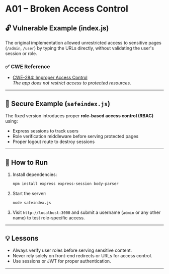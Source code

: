 # A01 – Broken Access Control

## 🔓 Vulnerable Example (index.js)

The original implementation allowed unrestricted access to sensitive pages (`/admin`, `/user`) by typing the URLs directly, without validating the user's session or role.

### ✅ CWE Reference

- [CWE-284: Improper Access Control](https://cwe.mitre.org/data/definitions/284.html)  
  *The app does not restrict access to protected resources.*

---

## 🔐 Secure Example (`safeindex.js`)

The fixed version introduces proper **role-based access control (RBAC)** using:

- Express sessions to track users
- Role verification middleware before serving protected pages
- Proper logout route to destroy sessions

---

## 🧪 How to Run

1. Install dependencies:
    ```bash
    npm install express express-session body-parser
    ```

2. Start the server:
    ```bash
    node safeindex.js
    ```

3. Visit `http://localhost:3000` and submit a username (`admin` or any other name) to test role-specific access.

---

## 💡 Lessons

- Always verify user roles before serving sensitive content.
- Never rely solely on front-end redirects or URLs for access control.
- Use sessions or JWT for proper authentication.

---

